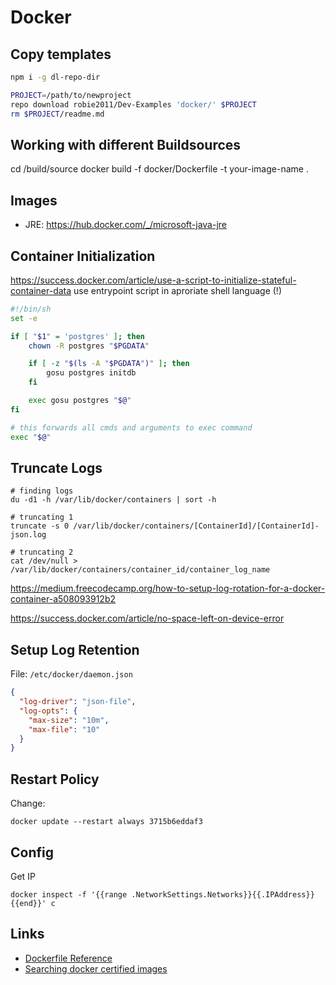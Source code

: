 # Docker

## Copy templates

```bash
npm i -g dl-repo-dir

PROJECT=/path/to/newproject
repo download robie2011/Dev-Examples 'docker/' $PROJECT
rm $PROJECT/readme.md
```

## Working with different Buildsources
 cd /build/source
 docker build -f docker/Dockerfile -t your-image-name .

## Images
  * JRE: https://hub.docker.com/_/microsoft-java-jre

## Container Initialization

https://success.docker.com/article/use-a-script-to-initialize-stateful-container-data
use entrypoint script in aproriate shell language (!)
```sh
#!/bin/sh
set -e

if [ "$1" = 'postgres' ]; then
    chown -R postgres "$PGDATA"

    if [ -z "$(ls -A "$PGDATA")" ]; then
        gosu postgres initdb
    fi

    exec gosu postgres "$@"
fi

# this forwards all cmds and arguments to exec command
exec "$@"
```


## Truncate Logs
```
# finding logs
du -d1 -h /var/lib/docker/containers | sort -h

# truncating 1
truncate -s 0 /var/lib/docker/containers/[ContainerId]/[ContainerId]-json.log

# truncating 2
cat /dev/null > /var/lib/docker/containers/container_id/container_log_name
```
https://medium.freecodecamp.org/how-to-setup-log-rotation-for-a-docker-container-a508093912b2

https://success.docker.com/article/no-space-left-on-device-error

## Setup Log Retention

File: `/etc/docker/daemon.json`

```json
{
  "log-driver": "json-file",
  "log-opts": {
    "max-size": "10m",
    "max-file": "10"
  }
}
```

## Restart Policy
Change:

    docker update --restart always 3715b6eddaf3


## Config
Get IP

    docker inspect -f '{{range .NetworkSettings.Networks}}{{.IPAddress}}{{end}}' c

## Links
  * [Dockerfile Reference](https://docs.docker.com/engine/reference/builder/)
  * [Searching docker certified images](https://https://hub.docker.com/search?operating_system=linux&source=verified&type=image&architecture=amd64)
